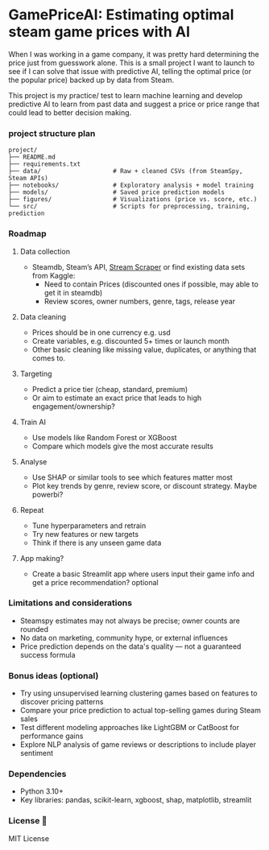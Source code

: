 # GamePriceAI: Estimating optimal steam game prices with AI

When I was working in a game company, it was pretty hard determining the price just from guesswork alone. This is a small project I want to launch to see if I can solve that issue with predictive AI, telling the optimal price (or the popular price) backed up by data from Steam. 

This project is my practice/ test to learn machine learning and develop predictive AI to learn from past data and suggest a price or price range that could lead to better decision making. 

### project structure plan
```
project/
├── README.md
├── requirements.txt
├── data/                    # Raw + cleaned CSVs (from SteamSpy, Steam APIs)
├── notebooks/               # Exploratory analysis + model training
├── models/                  # Saved price prediction models
├── figures/                 # Visualizations (price vs. score, etc.)
└── src/                     # Scripts for preprocessing, training, prediction
```

### Roadmap

1. Data collection
   - Steamdb, Steam’s API, [Stream Scraper](https://github.com/FronkonGames/Steam-Games-Scraper) or find existing data sets from Kaggle:
     - Need to contain Prices (discounted ones if possible, may able to get it in steamdb)
     - Review scores, owner numbers, genre, tags, release year

2. Data cleaning 
   - Prices should be in one currency e.g. usd
   - Create variables, e.g. discounted 5+ times or launch month
   - Other basic cleaning like missing value, duplicates, or anything that comes to. 

3. Targeting
   - Predict a price tier (cheap, standard, premium)
   - Or aim to estimate an exact price that leads to high engagement/ownership?

4. Train AI
   - Use models like Random Forest or XGBoost
   - Compare which models give the most accurate results

5. Analyse
   - Use SHAP or similar tools to see which features matter most
   - Plot key trends by genre, review score, or discount strategy. Maybe powerbi?
  
6. Repeat  
   - Tune hyperparameters and retrain  
   - Try new features or new targets  
   - Think if there is any unseen game data

7. App making?   
   - Create a basic Streamlit app where users input their game info and get a price recommendation? optional 

### Limitations and considerations

- Steamspy estimates may not always be precise; owner counts are rounded
- No data on marketing, community hype, or external influences
- Price prediction depends on the data's quality — not a guaranteed success formula

### Bonus ideas (optional)

- Try using unsupervised learning clustering games based on features to discover pricing patterns
- Compare your price prediction to actual top-selling games during Steam sales
- Test different modeling approaches like LightGBM or CatBoost for performance gains
- Explore NLP analysis of game reviews or descriptions to include player sentiment

### Dependencies
- Python 3.10+
- Key libraries: pandas, scikit-learn, xgboost, shap, matplotlib, streamlit

### License 📜

MIT License
